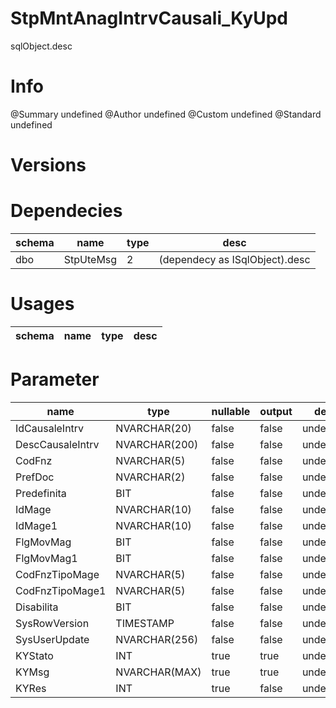 # StpMntAnagIntrvCausali_KyUpd
sqlObject.desc

# Info 
@Summary undefined
@Author undefined
@Custom undefined
@Standard undefined
# Versions 
# Dependecies 

| schema      | name      | type       | desc          |
| ------ | -------- | -------- | ------ |
| dbo | StpUteMsg | 2 | (dependecy as ISqlObject).desc |
# Usages 

| schema      | name      | type       | desc          |
| ------ | -------- | -------- | ------ |
# Parameter

| name      | type      | nullable      | output       | desc          |
| ------ | -------- | -------- | -------- | ------ |
| IdCausaleIntrv | NVARCHAR(20) | false | false | undefined |
| DescCausaleIntrv | NVARCHAR(200) | false | false | undefined |
| CodFnz | NVARCHAR(5) | false | false | undefined |
| PrefDoc | NVARCHAR(2) | false | false | undefined |
| Predefinita | BIT | false | false | undefined |
| IdMage | NVARCHAR(10) | false | false | undefined |
| IdMage1 | NVARCHAR(10) | false | false | undefined |
| FlgMovMag | BIT | false | false | undefined |
| FlgMovMag1 | BIT | false | false | undefined |
| CodFnzTipoMage | NVARCHAR(5) | false | false | undefined |
| CodFnzTipoMage1 | NVARCHAR(5) | false | false | undefined |
| Disabilita | BIT | false | false | undefined |
| SysRowVersion | TIMESTAMP | false | false | undefined |
| SysUserUpdate | NVARCHAR(256) | false | false | undefined |
| KYStato | INT | true | true | undefined |
| KYMsg | NVARCHAR(MAX) | true | true | undefined |
| KYRes | INT | true | false | undefined |
